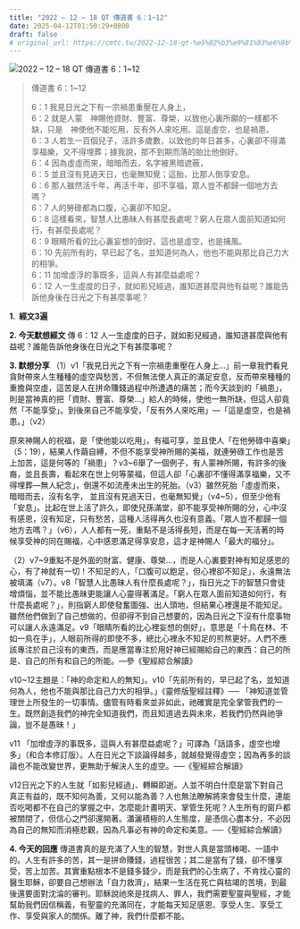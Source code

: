 ```yaml
---
title: "2022 – 12 – 18 QT 傳道書 6：1~12"
date: 2025-04-12T01:50:29+0800
draft: false
# original_url: https://cmtc.tw/2022-12-18-qt-%e5%82%b3%e9%81%93%e6%9b%b8-6%ef%bc%9a112
---
```


![2022 – 12 – 18 QT 傳道書 6：1\~12](/images/qt.jpg  "2022 – 12 – 18 QT 傳道書 6：1\~12")

> 傳道書 6：1\~12
>
> 6：1 我見日光之下有一宗禍患重壓在人身上，  
> 6：2 就是人蒙　神賜他資財、豐富、尊榮，以致他心裏所願的一樣都不缺，只是　神使他不能吃用，反有外人來吃用。這是虛空，也是禍患。  
> 6：3 人若生一百個兒子，活許多歲數，以致他的年日甚多，心裏卻不得滿享福樂，又不得埋葬；據我說，那不到期而落的胎比他倒好。  
> 6：4 因為虛虛而來，暗暗而去，名字被黑暗遮蔽，  
> 6：5 並且沒有見過天日，也毫無知覺；這胎，比那人倒享安息。  
> 6：6 那人雖然活千年，再活千年，卻不享福，眾人豈不都歸一個地方去嗎？  
> 6：7 人的勞碌都為口腹，心裏卻不知足。  
> 6：8 這樣看來，智慧人比愚昧人有甚麼長處呢？窮人在眾人面前知道如何行，有甚麼長處呢？  
> 6：9 眼睛所看的比心裏妄想的倒好。這也是虛空，也是捕風。  
> 6：10 先前所有的，早已起了名，並知道何為人，他也不能與那比自己力大的相爭。  
> 6：11 加增虛浮的事既多，這與人有甚麼益處呢？  
> 6：12 人一生虛度的日子，就如影兒經過，誰知道甚麼與他有益呢？誰能告訴他身後在日光之下有甚麼事呢？

**1.  經文3遍**

**2. 今天默想經文**
傳 6：12 人一生虛度的日子，就如影兒經過，誰知道甚麼與他有益呢？誰能告訴他身後在日光之下有甚麼事呢？

**3. 默想分享**
（1）v1「我見日光之下有一宗禍患重壓在人身上…」前一章我們看見貪財帶來人生種種的虛空與愁苦，不但無法使人真正的滿足安息，反而帶來種種的重擔與空虛，這苦是人在拼命賺錢過程中所遭遇的痛苦；而今天談到的「禍患」，則是當神真的把「資財、豐富、尊榮…」給人的時候，使他一無所缺，但這人卻竟然「不能享受」。到後來自己不能享受，「反有外人來吃用」—「這是虛空，也是禍患。」（v2）

原來神賜人的祝福，是「使他能以吃用」，有福可享，並且使人「在他勞碌中喜樂」（5：19），結果人作繭自縛，不但不能享受神所賜的美福，就連勞碌工作也是苦上加苦，這是何等的「禍患」？v3\~6舉了一個例子，有人蒙神所賜，有許多的後裔，並且長壽，看起來在世上何等蒙福，但這人卻「心裏卻不懂得滿享福樂，又不得埋葬—無人紀念」，倒還不如流產未出生的死胎。（v3）雖然死胎「虛虛而來，暗暗而去，沒有名字， 並且沒有見過天日，也毫無知覺」（v4\~5），但至少他有「安息」。比起在世上活了許久，即使兒孫滿堂，卻不能享受神所賜的分，心中沒有感恩，沒有知足，只有愁苦，這種人活得再久也沒有意義。「眾人豈不都歸一個地方去嗎？」（v6），人人都有一死，重點不是活得長短，而是在每一天活著的時候享受神的同在賜福，心中感恩滿足得享安息，這才是神賜人「最大的福分」。

（2）v7\~9重點不是外面的財富、健康、尊榮…，而是人心裏要對神有知足感恩的心，有了神就有一切！不知足的人，「口腹可以飽足，但心裡卻不知足」，永遠無法被填滿（v7）。v8「智慧人比愚昧人有什麼長處呢？」，指日光之下的智慧只會徒增煩惱，並不能比愚昧更能讓人心靈得著滿足。「窮人在眾人面前知道如何行，有什麼長處呢？」，則指窮人即使發奮圖強、出人頭地，但結果心裡還是不能知足。雖然他們做到了自己想做的，但卻得不到自己想要的，因為日光之下沒有什麼事物可以讓人永遠滿足。v9「眼睛所看的比心裡妄想的倒好」，意思是「十鳥在林、不如一鳥在手」，人眼前所得的即使不多，總比心裡永不知足的煎熬更好。人們不應該專注於自己沒有的東西，而是應當專注於用好神已經賜給自己的東西：自己的所是、自己的所有和自己的所能。—參《聖經綜合解讀》

v10\~12主題是：「神的命定和人的無知」。v10「先前所有的，早已起了名，並知道何為人，他也不能與那比自己力大的相爭。」《靈修版聖經註釋》── 「神知道並管理世上所發生的一切事情。儘管有時看來並非如此，祂確實是完全掌管我們的一生。既然創造我們的神完全知道我們，而且知道過去與未來，若我們仍然與祂爭論，豈不是愚昧！」

v11 「加增虛浮的事既多，這與人有甚麼益處呢？」可譯為「話語多，虛空也增多」（和合本修訂版）。人在日光之下談論得越多，就越發覺得虛空；因為再多的談論也不能改變世界，更無助于解決人生的虛空。──《聖經綜合解讀》

v12日光之下的人生就「如影兒經過」、轉瞬即逝。人並不明白什麼是當下對自己真正有益的，既不知何為善，又何以能為善？人也無法瞭解將來會發生什麼，連能否吃喝都不在自己的掌握之中，怎麼能計畫明天、掌管生死呢？人生所有的窗戶都被關閉了，但信心之門卻還開著。瀟灑積極的人生態度，是憑信心盡本分，不必因為自己的無知而消極悲觀，因為凡事必有神的命定和美意。──《聖經綜合解讀》

**4. 今天的回應**
傳道書真的是充滿了人生的智慧，對世人真是當頭棒喝、一語中的。人生有許多的苦，其一是拼命賺錢，過程很苦；其二是當有了錢，卻不懂享受，苦上加苦。其實重點根本不是錢多錢少，而是我們的心生病了，不肯找心靈的醫生耶穌，卻要自己想辦法「自力救濟」，結果一生活在死亡與枯竭的苦境，到最後還要面對沈淪的審判。耶穌說祂來是找病人、罪人，我們需要聖靈與聖經，才能幫助我們因信稱義，有聖靈的充滿同在，才能每天知足感恩、享受人生、享受工作、享受與家人的關係。離了神，我們什麼都不能。
